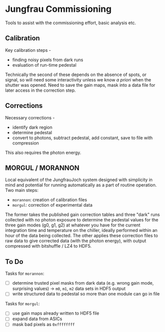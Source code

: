 # Jungfrau Commissioning

Tools to assist with the commissioning effort, basic analysis etc.

## Calibration

Key calibration steps -

- finding noisy pixels from dark runs
- evaluation of run-time pedestal

Technically the second of these depends on the absence of spots, or signal, so will need some interactivity unless we know _a priori_ when the shutter was opened. Need to save the gain maps, mask into a data file for later access in the correction step.

## Corrections

Necessary corrections -

- identify dark region
- determine pedestal
- convert to photons, subtract pedestal, add constant, save to file with compression

This also requires the photon energy.

## MORGUL / MORANNON

Local equivalent of the JungfrauJoch system designed with simplicity in mind and potential for running automatically as a part of routine operation. Two main steps:

- `morannon`: creation of calibration files
- `morgul`: correction of experimental data

The former takes the published gain correction tables and three "dark" runs collected with no photon exposure to determine the pedestal values for the three gain modes (g0, g1, g2) at whatever you have for the current integration time and temperature on the chiller, ideally performed within an hour of the data being collected. The other applies these correction files to raw data to give corrected data (with the photon energy), with output compressed with bitshuffle / LZ4 to HDF5.

## To Do

Tasks for `morannon`:
- [ ] determine trusted pixel masks from dark data (e.g. wrong gain mode, surprising values) -> `m0`, `m1`, `m2` data sets in HDF5 output
- [ ] write structured data to pedestal so more than one module can go in file

Tasks for `morgul`:
- [ ] use gain maps already written to HDF5 file
- [ ] expand data from ASICs
- [ ] mask bad pixels as `0xffffffff`
